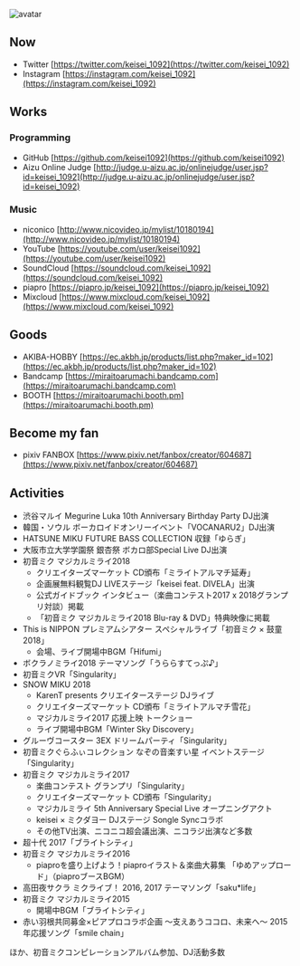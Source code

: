 ![avatar](https://avatars1.githubusercontent.com/u/3320719?s=460&v=4)

## Now

* Twitter [https://twitter.com/keisei_1092](https://twitter.com/keisei_1092)
* Instagram [https://instagram.com/keisei_1092](https://instagram.com/keisei_1092)

## Works

### Programming

* GitHub [https://github.com/keisei1092](https://github.com/keisei1092)
* Aizu Online Judge [http://judge.u-aizu.ac.jp/onlinejudge/user.jsp?id=keisei_1092](http://judge.u-aizu.ac.jp/onlinejudge/user.jsp?id=keisei_1092)

### Music

* niconico [http://www.nicovideo.jp/mylist/10180194](http://www.nicovideo.jp/mylist/10180194)
* YouTube [https://youtube.com/user/keisei1092](https://youtube.com/user/keisei1092)
* SoundCloud [https://soundcloud.com/keisei_1092](https://soundcloud.com/keisei_1092)
* piapro [https://piapro.jp/keisei_1092](https://piapro.jp/keisei_1092)
* Mixcloud [https://www.mixcloud.com/keisei_1092](https://www.mixcloud.com/keisei_1092)

## Goods

* AKIBA-HOBBY [https://ec.akbh.jp/products/list.php?maker_id=102](https://ec.akbh.jp/products/list.php?maker_id=102)
* Bandcamp [https://miraitoarumachi.bandcamp.com](https://miraitoarumachi.bandcamp.com)
* BOOTH [https://miraitoarumachi.booth.pm](https://miraitoarumachi.booth.pm)

## Become my fan

* pixiv FANBOX [https://www.pixiv.net/fanbox/creator/604687](https://www.pixiv.net/fanbox/creator/604687)

## Activities

* 渋谷マルイ Megurine Luka 10th Anniversary Birthday Party DJ出演
* 韓国・ソウル ボーカロイドオンリーイベント「VOCANARU2」DJ出演
* HATSUNE MIKU FUTURE BASS COLLECTION 収録「ゆらぎ」
* 大阪市立大学学園祭 銀杏祭 ボカロ部Special Live DJ出演
* 初音ミク マジカルミライ2018
  * クリエイターズマーケット CD頒布「ミライトアルマチ延寿」
  * 企画展無料観覧DJ LIVEステージ「keisei feat. DIVELA」出演
  * 公式ガイドブック インタビュー（楽曲コンテスト2017 x 2018グランプリ対談）掲載
  * 「初音ミク マジカルミライ2018 Blu-ray & DVD」特典映像に掲載
* This is NIPPON プレミアムシアター スペシャルライブ「初音ミク × 鼓童 2018」
  * 会場、ライブ開場中BGM「Hifumi」
* ボクラノミライ2018 テーマソング「うららすてっぷ♪」
* 初音ミクVR「Singularity」
* SNOW MIKU 2018
  * KarenT presents クリエイターステージ  DJライブ
  * クリエイターズマーケット CD頒布「ミライトアルマチ雪花」
  * マジカルミライ2017 応援上映 トークショー
  * ライブ開場中BGM「Winter Sky Discovery」
* グルーヴコースター 3EX ドリームパーティ「Singularity」
* 初音ミクぐらふぃコレクション なぞの音楽すい星 イベントステージ「Singularity」
* 初音ミク マジカルミライ2017
  * 楽曲コンテスト グランプリ「Singularity」
  * クリエイターズマーケット CD頒布「Singularity」
  * マジカルミライ 5th Anniversary Special Live オープニングアクト
  * keisei × ミクダヨー DJステージ Songle Syncコラボ
  * その他TV出演、ニコニコ超会議出演、ニコラジ出演など多数
* 超十代 2017「ブライトシティ」
* 初音ミク マジカルミライ2016
  * piaproを盛り上げよう！piaproイラスト＆楽曲大募集 「ゆめアップロード」（piaproブースBGM）
* 高田夜サクラ ミクライブ！ 2016, 2017 テーマソング「saku\*life」
* 初音ミク マジカルミライ2015
  * 開場中BGM「ブライトシティ」
* 赤い羽根共同募金×ピアプロコラボ企画 〜支えあうココロ、未来へ〜 2015年応援ソング「smile chain」

ほか、初音ミクコンピレーションアルバム参加、DJ活動多数
